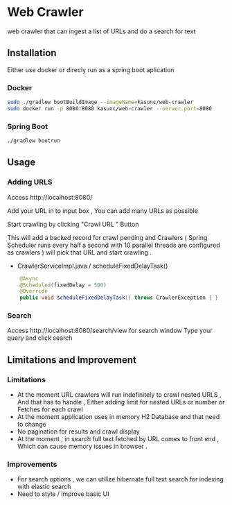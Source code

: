 # Web Crawler

web crawler that can ingest a list of URLs and do a search for text 

## Installation

Either use docker or direcly run as a spring boot aplication 

### Docker
```bash
sudo ./gradlew bootBuildImage --imageName=kasunc/web-crawler
sudo docker run -p 8080:8080 kasunc/web-crawler --server.port=8080
```
### Spring Boot
```bash
./gradlew bootrun
```

## Usage
### Adding URLS 
Access http://localhost:8080/ 

Add your URL in to input box , You can add many URLs as possible 

Start crawling by clicking "Crawl URL " Button 

This will add a backed record for crawl pending  and Crawlers ( Spring Scheduler runs every half a second with 10 parallel threads are configured as crawlers ) will pick that URL and start crawling . 

* CrawlerServiceImpl.java / scheduleFixedDelayTask()
```java
	@Async
	@Scheduled(fixedDelay = 500)
	@Override
	public void scheduleFixedDelayTask() throws CrawlerException { }
```
### Search 
Access http://localhost:8080/search/view for search window 
Type your query and click search 

## Limitations and Improvement
### Limitations 
* At the moment URL crawlers will run indefinitely to crawl nested URLS , And that has to handle , Either adding limit for nested URLs or number or Fetches for each crawl 
* At the moment application uses in memory H2 Database and that need to change 
* No pagination for results and crawl display 
* At the moment , in search full text fetched by URL comes to front end , Which can cause memory issues in browser . 
### Improvements 
* For search options , we can utilize hibernate full text search for indexing with elastic search 
* Need to style / improve basic UI 

